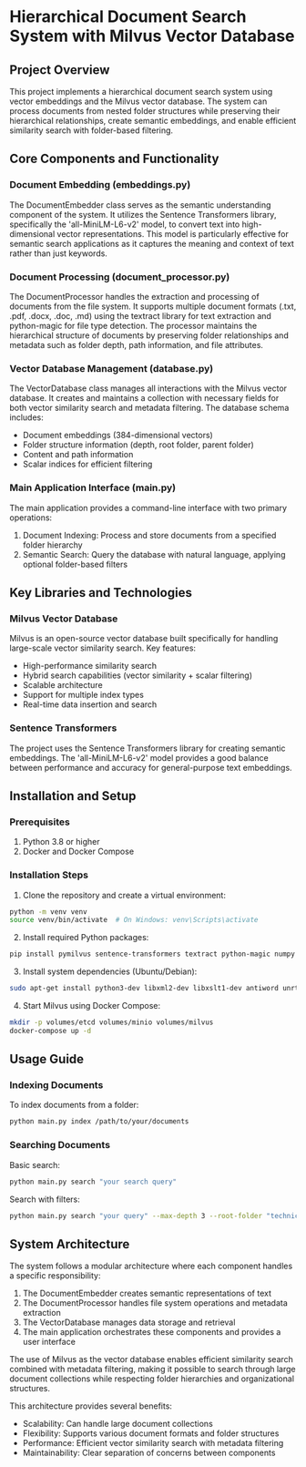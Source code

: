 # Hierarchical Document Search System with Milvus Vector Database

## Project Overview
This project implements a hierarchical document search system using vector embeddings and the Milvus vector database. The system can process documents from nested folder structures while preserving their hierarchical relationships, create semantic embeddings, and enable efficient similarity search with folder-based filtering.

## Core Components and Functionality

### Document Embedding (embeddings.py)
The DocumentEmbedder class serves as the semantic understanding component of the system. It utilizes the Sentence Transformers library, specifically the 'all-MiniLM-L6-v2' model, to convert text into high-dimensional vector representations. This model is particularly effective for semantic search applications as it captures the meaning and context of text rather than just keywords.

### Document Processing (document_processor.py)
The DocumentProcessor handles the extraction and processing of documents from the file system. It supports multiple document formats (.txt, .pdf, .docx, .doc, .md) using the textract library for text extraction and python-magic for file type detection. The processor maintains the hierarchical structure of documents by preserving folder relationships and metadata such as folder depth, path information, and file attributes.

### Vector Database Management (database.py)
The VectorDatabase class manages all interactions with the Milvus vector database. It creates and maintains a collection with necessary fields for both vector similarity search and metadata filtering. The database schema includes:
- Document embeddings (384-dimensional vectors)
- Folder structure information (depth, root folder, parent folder)
- Content and path information
- Scalar indices for efficient filtering

### Main Application Interface (main.py)
The main application provides a command-line interface with two primary operations:
1. Document Indexing: Process and store documents from a specified folder hierarchy
2. Semantic Search: Query the database with natural language, applying optional folder-based filters

## Key Libraries and Technologies

### Milvus Vector Database
Milvus is an open-source vector database built specifically for handling large-scale vector similarity search. Key features:
- High-performance similarity search
- Hybrid search capabilities (vector similarity + scalar filtering)
- Scalable architecture
- Support for multiple index types
- Real-time data insertion and search

### Sentence Transformers
The project uses the Sentence Transformers library for creating semantic embeddings. The 'all-MiniLM-L6-v2' model provides a good balance between performance and accuracy for general-purpose text embeddings.

## Installation and Setup

### Prerequisites
1. Python 3.8 or higher
2. Docker and Docker Compose

### Installation Steps

1. Clone the repository and create a virtual environment:
```bash
python -m venv venv
source venv/bin/activate  # On Windows: venv\Scripts\activate
```

2. Install required Python packages:
```bash
pip install pymilvus sentence-transformers textract python-magic numpy
```

3. Install system dependencies (Ubuntu/Debian):
```bash
sudo apt-get install python3-dev libxml2-dev libxslt1-dev antiword unrtf poppler-utils tesseract-ocr flac ffmpeg lame libmad0 libsox-fmt-mp3 sox libjpeg-dev swig libpulse-dev
```

4. Start Milvus using Docker Compose:
```bash
mkdir -p volumes/etcd volumes/minio volumes/milvus
docker-compose up -d
```

## Usage Guide

### Indexing Documents
To index documents from a folder:
```bash
python main.py index /path/to/your/documents
```

### Searching Documents
Basic search:
```bash
python main.py search "your search query"
```

Search with filters:
```bash
python main.py search "your query" --max-depth 3 --root-folder "technical" --limit 5
```

## System Architecture
The system follows a modular architecture where each component handles a specific responsibility:
1. The DocumentEmbedder creates semantic representations of text
2. The DocumentProcessor handles file system operations and metadata extraction
3. The VectorDatabase manages data storage and retrieval
4. The main application orchestrates these components and provides a user interface

The use of Milvus as the vector database enables efficient similarity search combined with metadata filtering, making it possible to search through large document collections while respecting folder hierarchies and organizational structures.

This architecture provides several benefits:
- Scalability: Can handle large document collections
- Flexibility: Supports various document formats and folder structures
- Performance: Efficient vector similarity search with metadata filtering
- Maintainability: Clear separation of concerns between components

